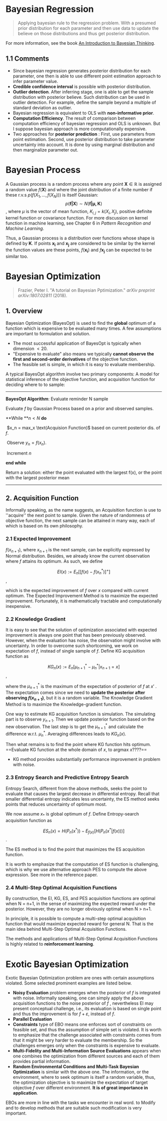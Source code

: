
# Bayesian Regression

>Applying bayesian rule to the regression problem.  With a presumed prior distribution for each parameter and then use data to update the believe on those distributions and thus get posterior distribution. 

For more information, see the book [An Introduction to Bayesian Thinking](https://statswithr.github.io/book/introduction-to-bayesian-regression.html).


## 1.1 Comments
-  Since bayesian regression generates posterior distribution for each parameter, one then is able to use different point estimation approach to infer parameter value. 
-  **Credible confidence interval** is possible with posterior distribution.
-  **Outlier detection**. After inferring stage, one is able to get the sample distribution with posterior believe. Such distribution can be used in outlier detection. For example, define the sample beyond a multiple of standard deviation as outlier. 
-  Bayesian regression is equivalent to OLS with **non-informative prior**. 
-  **Computation Efficiency**. The result of comparison between computation efficiency of bayesian regression and OLS is unknown. But I suppose bayesian approach is more computationally expensive. 
- Two approaches for **posterior prediction** : First, use parameters from point estimation. Second, use posterior distribution to take parameter uncertainty into account. It is done by using marginal distribution and then marginalize parameter out.    

# Bayesian Process

A Gaussian process is a random process where any point $\mathbf{X}\in\mathbb{R}$ is assigned a random value $f(\mathbf{X})$ and where the joint distribution of a finite number if these r.v.s $p(f(X_1, ..., f(X_N)))$ is itself Gaussian:
$$p(\mathbf{f|X}) \sim N(\mathbf{f|\mu, K})$$,
where $\mu$ is the vector of mean function, $K_{i,j}=k(X_i, X_j)$, positive definite kernel function or covariance function. For more discussion on kernel function in machine learning, see Chapter 6 in *Pattern Recognition and Machine Learning*. 

Thus, a Gaussian process is a distribution over functions whose shape is defined by $\mathbf{K}$. If points $\mathbf{x_i}$ and $\mathbf{x_j}$ are considered to be similar by the kernel the function values are these points, $f(\mathbf{x_i})$ and $f\mathbf{x_j}$ can be expected to be similar too. 



# Bayesian Optimization

> Frazier, Peter I. "A tutorial on Bayesian Pptimization." *arXiv preprint arXiv:1807.02811* (2018).

## 1. Overview

Bayesian Optimization (BayesOpt) is used to find the **global** optimum of a function which is expensive to be evaluated many times.  A few assumptions are important to formulation and solution.

- The most successful application of BayesOpt is typically when dimension $< 20$. 
- "Expensive to evaluate" also means we typically **cannot observe the first and second-order derivatives** of the objective function.
- The feasible set is simple, in which it is easy to evaluate membership.

A typical BayesOpt algorithm involve two primary components: A model for statistical inference of the objective function, and acquisition function for deciding where to to sample:

---

**BayesOpt Algorithm**: Evaluate reminder N sample

Evaluate $f$ by Gaussian Process based on a prior and observed samples.

**While **$n<N$ **do**

​		$x_n = max_x \text(Acquision Function)$ based on current posterior dis. of $f$.

​		Observe $y_n = f(x_n)$.

​		Increment $n$

**end while**  

Return a solution: either the point evaluated with the largest f(x), or the point with the largest posterior mean

-----

## 2. Acquisition Function

Informally speaking, as the name suggests, an Acquisition function is use to ''acquire'' the next point to sample. Given the nature of randomness of objective function, the next sample can be attained in many way, each of which is based on its own philosophy.

### 2.1 Expected Improvement

$f(x_{n+1})$, where $x_{n+1}$ is the next sample, can be explicitly expressed by Normal distribution. Besides, we already know the current observation where $f$ attains its optimum. As such, we define 

$$EI(x) := E_n[[f(x) - f(x^*_n)]^+]$$,

which is the expected improvement of $f$ over $x$ compared with current optimum. The Expected Improvement Method is to maximize the expected improvement. Fortunately, it is mathematically tractable and computationally inexpensive. 

### 2.2 Knowledge Gradient

It is easy to see that the solution of optimization associated with expected improvement is always one point that has been previously observed.  However, when the evaluation has noise, the observation might involve with uncertainty.  In order to overcome such shortcoming, we work on expectation of  $f$, instead of single sample of $f$. Define KG acquisition function as

$$KG_n(x) := E_n[\mu^*_{n+1} - \mu_n^* | x_{n+1}=x]$$,

where the $\mu^*_{n+1}$ is the maximum of the expectation of posterior of $f$ at $x'$ . The expectation comes since we need to **update the posterior after observing  $f(x_{n+1})$**, but it is a random variable.  The Knowledge Gradient Method is to maximize the Knowledge-gradient function. 

One way to estimate KG acquisition function is simulation.  The simulating part is to observe $y_{n+1}$. Then we update posterior function based on the new observation. The last step is to get the $\mu^*_{n+1}$ and calculate the difference w.r.t. $\mu^*_n$. Averaging differences leads to $KG_n(x)$.

Then what remains is to find the point where KG function hits optimum. ==Evaluate KG function at the whole domain of $x$, to argmax $x$????==

- KG method provides substantially performance improvement in problem with noise. 

### 2.3 Entropy Search and Predictive Entropy Search

Entropy Search, different from the above methods, seeks the point to evaluate that causes the largest decrease in differential entropy.  Recall that smaller differential entropy indicates less uncertainty, the ES method seeks points that reduces uncertainty of optimum most. 

We now assume $x_*$  is global optimum of $f$.  Define Entropy-search acquisition function as

$$ES_n(x) = H(P_n(x^*)) - E_{f(x)}[H(P_n(x^*|f(x)))]$$.

The ES method is to find the point that maximizes the ES acquisition function.

It is worth to emphasize that the computation of ES function is challenging, which is why we use alternative approach PES to compute the above expression. See more in the reference paper. 

### 2.4 Multi-Step Optimal Acquisition Functions

By construction, the EI, KG, ES, and PES acquisition functions are optimal when N = n+1, in the
sense of maximizing the expected reward under the posterior. However, they are no longer obviously optimal when N > n+1.

In principle, it is possible to compute a multi-step optimal acquisition function that would maximize expected reward for general N. That is the main idea behind Multi-Step Optimal Acquisition Functions. 

The methods and applications of Multi-Step Optimal Acquisition Functions is highly related to **reinforcement learning**.



# Exotic Bayesian Optimization

Exotic Bayesian Optimization problem are ones with certain assumptions violated. Some selected prominent examples are listed below. 

- **Noisy Evaluation** problem emerges when the posterior of $f$ is integrated with noise. Informally speaking, one can simply apply the above acquisition functions to the noise posterior of $f$ , nevertheless EI may present conceptual challenge, i.e., its evaluation is based on single point and thus the improvement is for $f + \varepsilon$, instead of $f$. 
- **Parallel Evaluation** 
- **Constraints** type of EBO means one enforces sort of constraints on feasible set, and thus the assumption of simple set is violated.  It is worth to emphasize that the challenge associated with constraints comes from that it might be very harder to evaluate the membership. So the challenges emerges only when the constraints is expensive to evaluate. 
- **Multi-Fidelity and Multi-Information Source Evaluations** appears when one combines the optimization from different sources and each of them provides partial information.
- **Random Environmental Conditions and Multi-Task Bayesian Optimization** is similar with the above one.  The information, or the environment, where to seek optimum is itself a random variable, thus, the optimization objective is to maximize the expectation of target objective $f$ over different environment. **It is of great importance in application**.

EBOs are more in line with the tasks we encounter in real word. to Modify and to develop methods that are suitable such modification is very important. 



